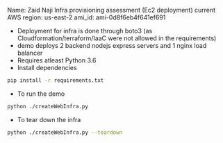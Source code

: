 Name: Zaid Naji
Infra provisioning assessment (Ec2 deployment)
current AWS region: us-east-2
ami_id: ami-0d8f6eb4f641ef691

- Deployment for infra is done through boto3 (as Cloudformation/terraform/IaaC were not allowed in the requirements)
- demo deploys 2 backend nodejs express servers and 1 nginx load balancer
- Requires atleast Python 3.6
- Install dependencies
```bash
pip install -r requirements.txt
```
- To run the demo
```bash
python ./createWebInfra.py
```

- To tear down the infra
```bash
python ./createWebInfra.py --teardown
```

